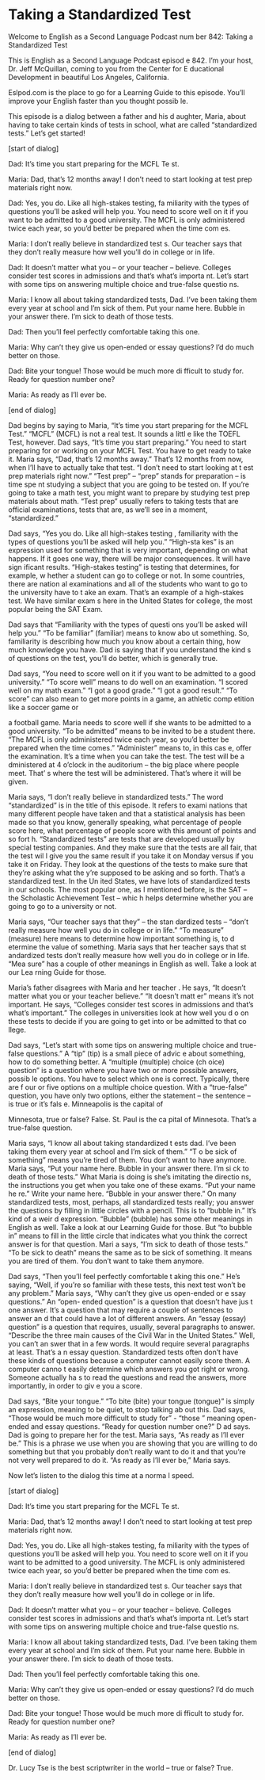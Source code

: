 # Taking a Standardized Test

Welcome to English as a Second Language Podcast num ber 842: Taking a Standardized Test

This is English as a Second Language Podcast episod e 842. I’m your host, Dr. Jeff McQuillan, coming to you from the Center for E ducational Development in beautiful Los Angeles, California.

Eslpod.com is the place to go for a Learning Guide to this episode. You’ll improve your English faster than you thought possib le.

This episode is a dialog between a father and his d aughter, Maria, about having to take certain kinds of tests in school, what are called “standardized tests.” Let’s get started!

[start of dialog]

Dad:  It’s time you start preparing for the MCFL Te st.

Maria:  Dad, that’s 12 months away! I don’t need to  start looking at test prep materials right now.

Dad:  Yes, you do. Like all high-stakes testing, fa miliarity with the types of questions you’ll be asked will help you. You need to score well on it if you want to be admitted to a good university. The MCFL is only administered twice each year, so you’d better be prepared when the time com es.

Maria:  I don’t really believe in standardized test s. Our teacher says that they don’t really measure how well you’ll do in college or in life.

Dad:  It doesn’t matter what you – or your teacher – believe. Colleges consider test scores in admissions and that’s what’s importa nt. Let’s start with some tips on answering multiple choice and true-false questio ns.

Maria:  I know all about taking standardized tests,  Dad. I’ve been taking them every year at school and I’m sick of them. Put your  name here. Bubble in your answer there. I’m sick to death of those tests.

Dad:  Then you’ll feel perfectly comfortable taking  this one.

Maria:  Why can’t they give us open-ended or essay questions? I’d do much better on those.

Dad:  Bite your tongue! Those would be much more di fficult to study for. Ready for question number one?

Maria:  As ready as I’ll ever be.

[end of dialog]

Dad begins by saying to Maria, “It’s time you start  preparing for the MCFL Test.” “MCFL” (MCFL) is not a real test. It sounds a littl e like the TOEFL Test, however. Dad says, “It’s time you start preparing.” You need  to start preparing for or working on your MCFL Test. You have to get ready to  take it. Maria says, “Dad, that’s 12 months away.” That’s 12 months from now, when I’ll have to actually take that test. “I don’t need to start looking at t est prep materials right now.” “Test prep” – “prep” stands for preparation – is time spe nt studying a subject that you are going to be tested on. If you’re going to take a math test, you might want to prepare by studying test prep materials about math.  “Test prep” usually refers to taking tests that are official examinations, tests that are, as we’ll see in a moment, “standardized.”

Dad says, “Yes you do. Like all high-stakes testing , familiarity with the types of questions you’ll be asked will help you.” “High-sta kes” is an expression used for something that is very important, depending on what  happens. If it goes one way, there will be major consequences. It will have sign ificant results. “High-stakes testing” is testing that determines, for example, w hether a student can go to college or not. In some countries, there are nation al examinations and all of the students who want to go to the university have to t ake an exam. That’s an example of a high-stakes test. We have similar exam s here in the United States for college, the most popular being the SAT Exam.

Dad says that “Familiarity with the types of questi ons you’ll be asked will help you.” “To be familiar” (familiar) means to know abo ut something. So, familiarity is describing how much you know about a certain thing,  how much knowledge you have. Dad is saying that if you understand the kind s of questions on the test, you’ll do better, which is generally true.

Dad says, “You need to score well on it if you want  to be admitted to a good university.” “To score well” means to do well on an  examination. “I scored well on my math exam.” “I got a good grade.” “I got a good result.” “To score” can also mean to get more points in a game, an athletic comp etition like a soccer game or

a football game. Maria needs to score well if she wants to be admitted to a good university. “To be admitted” means to be invited to  be a student there. “The MCFL is only administered twice each year, so you’d  better be prepared when the time comes.” “Administer” means to, in this cas e, offer the examination. It’s a time when you can take the test. The test will be a dministered at 4 o’clock in the auditorium – the big place where people meet. That’ s where the test will be administered. That’s where it will be given.

Maria says, “I don’t really believe in standardized  tests.” The word “standardized” is in the title of this episode. It refers to exami nations that many different people have taken and that a statistical analysis has been  made so that you know, generally speaking, what percentage of people score  here, what percentage of people score with this amount of points and so fort h. “Standardized tests” are tests that are developed usually by special testing  companies. And they make sure that the tests are all fair, that the test wil l give you the same result if you take it on Monday versus if you take it on Friday. They look at the questions of the tests to make sure that they’re asking what the y’re supposed to be asking and so forth. That’s a standardized test. In the Un ited States, we have lots of standardized tests in our schools. The most popular  one, as I mentioned before, is the SAT – the Scholastic Achievement Test – whic h helps determine whether you are going to go to a university or not.

Maria says, “Our teacher says that they” – the stan dardized tests – “don’t really measure how well you do in college or in life.” “To  measure” (measure) here means to determine how important something is, to d etermine the value of something. Maria says that her teacher says that st andardized tests don’t really measure how well you do in college or in life. “Mea sure” has a couple of other meanings in English as well. Take a look at our Lea rning Guide for those.

Maria’s father disagrees with Maria and her teacher . He says, “It doesn’t matter what you or your teacher believe.” “It doesn’t matt er” means it’s not important. He says, “Colleges consider test scores in admissions and that’s what’s important.” The colleges in universities look at how well you d o on these tests to decide if you are going to get into or be admitted to that co llege.

Dad says, “Let’s start with some tips on answering multiple choice and true-false questions.” A “tip” (tip) is a small piece of advic e about something, how to do something better. A “multiple (multiple) choice (ch oice) question” is a question where you have two or more possible answers, possib le options. You have to select which one is correct. Typically, there are f our or five options on a multiple choice question. With a “true-false” question, you have only two options, either the statement – the sentence – is true or it’s fals e. Minneapolis is the capital of

Minnesota, true or false? False. St. Paul is the ca pital of Minnesota. That’s a true-false question.

Maria says, “I know all about taking standardized t ests dad. I’ve been taking them every year at school and I’m sick of them.” “T o be sick of something” means you’re tired of them. You don’t want to have anymore. Maria says, “Put your name here. Bubble in your answer there. I’m si ck to death of those tests.” What Maria is doing is she’s imitating the directio ns, the instructions you get when you take one of these exams. “Put your name he re.” Write your name here. “Bubble in your answer there.” On many standardized  tests, most, perhaps, all standardized tests really; you answer the questions  by filling in little circles with a pencil. This is to “bubble in.” It’s kind of a weir d expression. “Bubble” (bubble) has some other meanings in English as well. Take a look at our Learning Guide for those. But “to bubble in” means to fill in the little circle that indicates what you think the correct answer is for that question. Mari a says, “I’m sick to death of those tests.” “To be sick to death” means the same as to be sick of something. It means you are tired of them. You don’t want to take  them anymore.

Dad says, “Then you’ll feel perfectly comfortable t aking this one.” He’s saying, “Well, if you’re so familiar with these tests, this  next test won’t be any problem.” Maria says, “Why can’t they give us open-ended or e ssay questions.” An “open- ended question” is a question that doesn’t have jus t one answer. It’s a question that may require a couple of sentences to answer an d that could have a lot of different answers. An “essay (essay) question” is a  question that requires, usually, several paragraphs to answer. “Describe the three main causes of the Civil War in the United States.” Well, you can’t an swer that in a few words. It would require several paragraphs at least. That’s a n essay question. Standardized tests often don’t have these kinds of questions because a computer cannot easily score them. A computer canno t easily determine which answers you got right or wrong. Someone actually ha s to read the questions and read the answers, more importantly, in order to giv e you a score.

Dad says, “Bite your tongue.” “To bite (bite) your tongue (tongue)” is simply an expression, meaning to be quiet, to stop talking ab out this. Dad says, “Those would be much more difficult to study for” - “those ” meaning open-ended and essay questions. “Ready for question number one?” D ad says. Dad is going to prepare her for the test. Maria says, “As ready as I’ll ever be.” This is a phrase we use when you are showing that you are willing to  do something but that you probably don’t really want to do it and that you’re  not very well prepared to do it. “As ready as I’ll ever be,” Maria says.

Now let’s listen to the dialog this time at a norma l speed.

[start of dialog]

Dad:  It’s time you start preparing for the MCFL Te st.

Maria:  Dad, that’s 12 months away! I don’t need to  start looking at test prep materials right now.

Dad:  Yes, you do. Like all high-stakes testing, fa miliarity with the types of questions you’ll be asked will help you. You need to score well on it if you want to be admitted to a good university. The MCFL is only administered twice each year, so you’d better be prepared when the time com es.

Maria:  I don’t really believe in standardized test s. Our teacher says that they don’t really measure how well you’ll do in college or in life.

Dad:  It doesn’t matter what you – or your teacher – believe. Colleges consider test scores in admissions and that’s what’s importa nt. Let’s start with some tips on answering multiple choice and true-false questio ns.

Maria:  I know all about taking standardized tests,  Dad. I’ve been taking them every year at school and I’m sick of them. Put your  name here. Bubble in your answer there. I’m sick to death of those tests.

Dad:  Then you’ll feel perfectly comfortable taking  this one.

Maria:  Why can’t they give us open-ended or essay questions? I’d do much better on those.

Dad:  Bite your tongue! Those would be much more di fficult to study for. Ready for question number one?

Maria:  As ready as I’ll ever be.

[end of dialog]

Dr. Lucy Tse is the best scriptwriter in the world – true or false? True.



